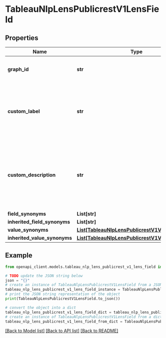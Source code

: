 # TableauNlpLensPublicrestV1LensField


## Properties

Name | Type | Description | Notes
------------ | ------------- | ------------- | -------------
**graph_id** | **str** | Ask data generated internal id of the field. | [optional] 
**custom_label** | **str** | Custom Label of the lens field. If not specified, the field inherits label from the corresponding datasource field. | [optional] 
**custom_description** | **str** | Custom Description of the lens field. If not specified, the field inherits description from the corresponding datasource field. | [optional] 
**field_synonyms** | **List[str]** |  | [optional] 
**inherited_field_synonyms** | **List[str]** |  | [optional] 
**value_synonyms** | [**List[TableauNlpLensPublicrestV1ValueSynonym]**](TableauNlpLensPublicrestV1ValueSynonym.md) |  | [optional] 
**inherited_value_synonyms** | [**List[TableauNlpLensPublicrestV1ValueSynonym]**](TableauNlpLensPublicrestV1ValueSynonym.md) |  | [optional] 

## Example

```python
from openapi_client.models.tableau_nlp_lens_publicrest_v1_lens_field import TableauNlpLensPublicrestV1LensField

# TODO update the JSON string below
json = "{}"
# create an instance of TableauNlpLensPublicrestV1LensField from a JSON string
tableau_nlp_lens_publicrest_v1_lens_field_instance = TableauNlpLensPublicrestV1LensField.from_json(json)
# print the JSON string representation of the object
print(TableauNlpLensPublicrestV1LensField.to_json())

# convert the object into a dict
tableau_nlp_lens_publicrest_v1_lens_field_dict = tableau_nlp_lens_publicrest_v1_lens_field_instance.to_dict()
# create an instance of TableauNlpLensPublicrestV1LensField from a dict
tableau_nlp_lens_publicrest_v1_lens_field_from_dict = TableauNlpLensPublicrestV1LensField.from_dict(tableau_nlp_lens_publicrest_v1_lens_field_dict)
```
[[Back to Model list]](../README.md#documentation-for-models) [[Back to API list]](../README.md#documentation-for-api-endpoints) [[Back to README]](../README.md)


